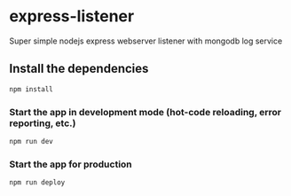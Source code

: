 # express-listener
Super simple nodejs express webserver listener with mongodb log service

## Install the dependencies

```bash
npm install
```

### Start the app in development mode (hot-code reloading, error reporting, etc.)

```bash
npm run dev
```

### Start the app for production

```bash
npm run deploy
```